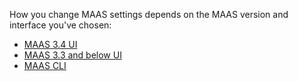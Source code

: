 How you change MAAS settings depends on the MAAS version and interface you've chosen:

- [MAAS 3.4 UI](/t/how-to-change-maas-3-4-settings/6347)
- [MAAS 3.3 and below UI](/t/how-to-change-maas-3-3-settings/7880)
- [MAAS CLI](/t/how-to-change-settings-with-the-cli/7881)